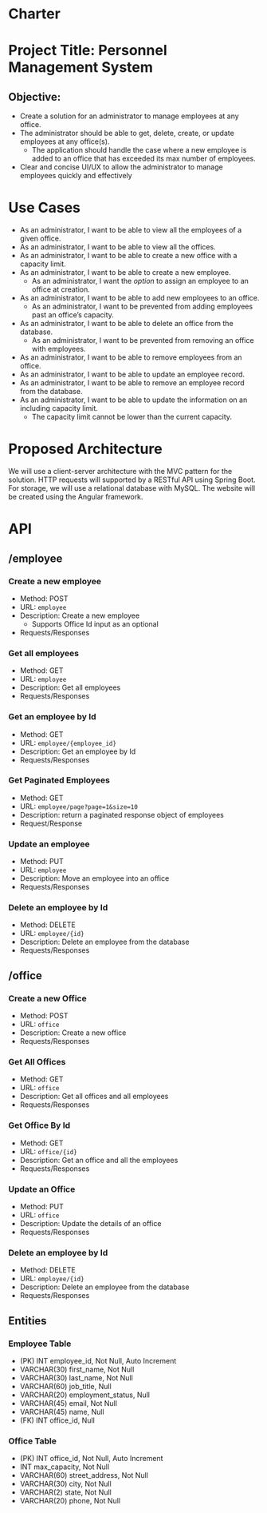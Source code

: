 # Charter

# Project Title: Personnel Management System

## **Objective:**

- Create a solution for an administrator to manage employees at any office.
- The administrator should be able to get, delete, create, or update employees at any office(s).
    - The application should handle the case where a new employee is added to an office that has exceeded its max number of employees.
- Clear and concise UI/UX to allow the administrator to manage employees quickly and effectively

# Use Cases

- As an administrator, I want to be able to view all the employees of a given office.
- As an administrator, I want to be able to view all the offices.
- As an administrator, I want to be able to create a new office with a capacity limit.
- As an administrator, I want to be able to create a new employee.
    - As an administrator, I want the *option* to assign an employee to an office at creation.
- As an administrator, I want to be able to add new employees to an office.
    - As an administrator, I want to be prevented from adding employees past an office’s capacity.
- As an administrator, I want to be able to delete an office from the database.
    - As an administrator, I want to be prevented from removing an office with employees.
- As an administrator, I want to be able to remove employees from an office.
- As an administrator, I want to be able to update an employee record.
- As an administrator, I want to be able to remove an employee record from the database.
- As an administrator, I want to be able to update the information on an including capacity limit.
    - The capacity limit cannot be lower than the current capacity.

# Proposed Architecture

We will use a client-server architecture with the MVC pattern for the solution. HTTP requests will supported by a RESTful API using Spring Boot. For storage, we will use a relational database with MySQL. The website will be created using the Angular framework.

# API

## /employee

### Create a new employee

- Method: POST
- URL: `employee`
- Description: Create a new employee
    - Supports Office Id input as an optional
- Requests/Responses
    

### Get all employees

- Method: GET
- URL: `employee`
- Description: Get all employees
- Requests/Responses


### Get an employee by Id

- Method: GET
- URL: `employee/{employee_id}`
- Description: Get an employee by Id
- Requests/Responses
    

### Get Paginated Employees

- Method: GET
- URL: `employee/page?page=1&size=10`
- Description: return a paginated response object of employees
- Request/Response
    

### Update an employee

- Method: PUT
- URL: `employee`
- Description: Move an employee into an office
- Requests/Responses
    

### Delete an employee by Id

- Method: DELETE
- URL: `employee/{id}`
- Description: Delete an employee from the database
- Requests/Responses
    

## /office

### Create a new Office

- Method: POST
- URL: `office`
- Description: Create a new office
- Requests/Responses
    

### Get All Offices

- Method: GET
- URL: `office`
- Description: Get all offices and all employees
- Requests/Responses
    

### Get Office By Id

- Method: GET
- URL: `office/{id}`
- Description: Get an office and all the employees
- Requests/Responses
    

### Update an Office

- Method: PUT
- URL: `office`
- Description: Update the details of an office
- Requests/Responses
    

### Delete an employee by Id

- Method: DELETE
- URL: `employee/{id}`
- Description: Delete an employee from the database
- Requests/Responses
    

## Entities

### Employee Table

- (PK) INT employee_id, Not Null, Auto Increment
- VARCHAR(30) first_name, Not Null
- VARCHAR(30) last_name, Not Null
- VARCHAR(60) job_title, Null
- VARCHAR(20) employment_status, Null
- VARCHAR(45) email, Not Null
- VARCHAR(45) name, Null
- (FK) INT office_id, Null

### Office Table

- (PK) INT office_id, Not Null, Auto Increment
- INT max_capacity, Not Null
- VARCHAR(60) street_address, Not Null
- VARCHAR(30) city, Not Null
- VARCHAR(2) state, Not Null
- VARCHAR(20) phone, Not Null
